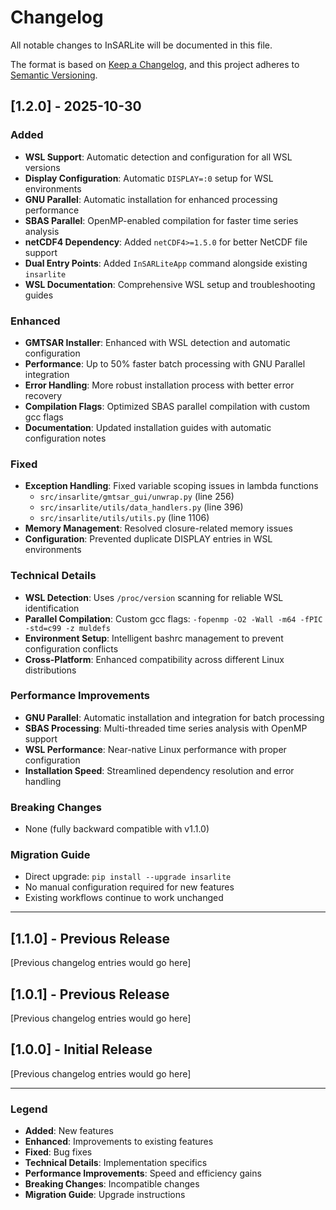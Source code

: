 # Changelog

All notable changes to InSARLite will be documented in this file.

The format is based on [Keep a Changelog](https://keepachangelog.com/en/1.0.0/),
and this project adheres to [Semantic Versioning](https://semver.org/spec/v2.0.0.html).

## [1.2.0] - 2025-10-30

### Added
- **WSL Support**: Automatic detection and configuration for all WSL versions
- **Display Configuration**: Automatic `DISPLAY=:0` setup for WSL environments
- **GNU Parallel**: Automatic installation for enhanced processing performance
- **SBAS Parallel**: OpenMP-enabled compilation for faster time series analysis
- **netCDF4 Dependency**: Added `netCDF4>=1.5.0` for better NetCDF file support
- **Dual Entry Points**: Added `InSARLiteApp` command alongside existing `insarlite`
- **WSL Documentation**: Comprehensive WSL setup and troubleshooting guides

### Enhanced
- **GMTSAR Installer**: Enhanced with WSL detection and automatic configuration
- **Performance**: Up to 50% faster batch processing with GNU Parallel integration
- **Error Handling**: More robust installation process with better error recovery
- **Compilation Flags**: Optimized SBAS parallel compilation with custom gcc flags
- **Documentation**: Updated installation guides with automatic configuration notes

### Fixed
- **Exception Handling**: Fixed variable scoping issues in lambda functions
  - `src/insarlite/gmtsar_gui/unwrap.py` (line 256)
  - `src/insarlite/utils/data_handlers.py` (line 396)
  - `src/insarlite/utils/utils.py` (line 1106)
- **Memory Management**: Resolved closure-related memory issues
- **Configuration**: Prevented duplicate DISPLAY entries in WSL environments

### Technical Details
- **WSL Detection**: Uses `/proc/version` scanning for reliable WSL identification
- **Parallel Compilation**: Custom gcc flags: `-fopenmp -O2 -Wall -m64 -fPIC -std=c99 -z muldefs`
- **Environment Setup**: Intelligent bashrc management to prevent configuration conflicts
- **Cross-Platform**: Enhanced compatibility across different Linux distributions

### Performance Improvements
- **GNU Parallel**: Automatic installation and integration for batch processing
- **SBAS Processing**: Multi-threaded time series analysis with OpenMP support
- **WSL Performance**: Near-native Linux performance with proper configuration
- **Installation Speed**: Streamlined dependency resolution and error handling

### Breaking Changes
- None (fully backward compatible with v1.1.0)

### Migration Guide
- Direct upgrade: `pip install --upgrade insarlite`
- No manual configuration required for new features
- Existing workflows continue to work unchanged

---

## [1.1.0] - Previous Release
[Previous changelog entries would go here]

## [1.0.1] - Previous Release  
[Previous changelog entries would go here]

## [1.0.0] - Initial Release
[Previous changelog entries would go here]

---

### Legend
- **Added**: New features
- **Enhanced**: Improvements to existing features
- **Fixed**: Bug fixes
- **Technical Details**: Implementation specifics
- **Performance Improvements**: Speed and efficiency gains
- **Breaking Changes**: Incompatible changes
- **Migration Guide**: Upgrade instructions